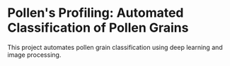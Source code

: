 # Pollen's Profiling: Automated Classification of Pollen Grains

This project automates pollen grain classification using deep learning and image processing.
